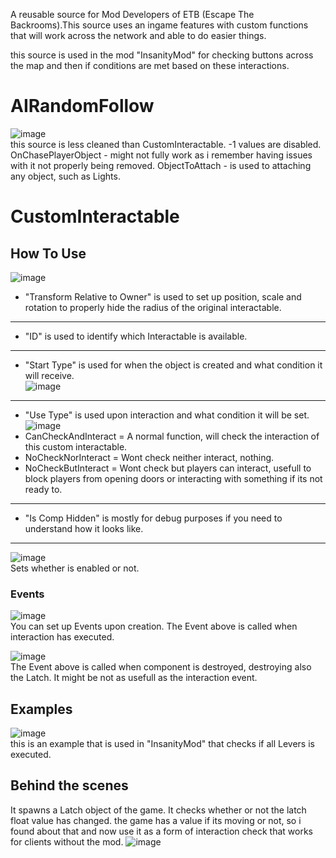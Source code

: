 A reusable source for Mod Developers of ETB (Escape The Backrooms).This source uses an ingame features with custom functions that will work across the network and able to do easier things.

this source is used in the mod "InsanityMod" for checking buttons across the map and then if conditions are met based on these interactions. 

# AIRandomFollow  
![image](https://github.com/user-attachments/assets/8ddccabb-fdde-4c5b-9399-285ca5505746)  
this source is less cleaned than CustomInteractable.
-1 values are disabled. 
OnChasePlayerObject - might not fully work as i remember having issues with it not properly being removed.
ObjectToAttach - is used to attaching any object, such as Lights.

# CustomInteractable

## How To Use
![image](https://github.com/user-attachments/assets/d1c4e7b6-9d32-41eb-b793-aa5f98668e73)

- "Transform Relative to Owner" is used to set up position, scale and rotation to properly hide the radius of the original interactable.
----
- "ID" is used to identify which Interactable is available.  
----
- "Start Type" is used for when the object is created and what condition it will receive.  
![image](https://github.com/user-attachments/assets/66eb054c-7860-44f1-9935-0679650787d1)
----
- "Use Type" is used upon interaction and what condition it will be set.  
![image](https://github.com/user-attachments/assets/117ad7a0-9295-4e68-91d7-3b603a6d9eb9)  
- CanCheckAndInteract = A normal function, will check the interaction of this custom interactable.
- NoCheckNorInteract = Wont check neither interact, nothing.
- NoCheckButInteract = Wont check but players can interact, usefull to block players from opening doors or interacting with something if its not ready to.
----
- "Is Comp Hidden" is mostly for debug purposes if you need to understand how it looks like.  
----
![image](https://github.com/user-attachments/assets/1346b8dc-1757-4812-adc2-b1207f7eab9c)  
Sets whether is enabled or not.

### Events 
![image](https://github.com/user-attachments/assets/a3a6d0d2-2404-41ed-bdeb-1b8ee11aa076)  
You can set up Events upon creation. The Event above is called when interaction has executed.  

![image](https://github.com/user-attachments/assets/6eabb202-eb46-4927-b0a9-0cddf639c4de)  
The Event above is called when component is destroyed, destroying also the Latch. It might be not as usefull as the interaction event.

## Examples
![image](https://github.com/user-attachments/assets/8de8c95d-9874-480c-bf62-134d3ef09c63)  
this is an example that is used in "InsanityMod" that checks if all Levers is executed.

## Behind the scenes
It spawns a Latch object of the game. It checks whether or not the latch float value has changed. the game has a value if its moving or not, so i found about that and now use it as a form of interaction check that works for clients without the mod. 
![image](https://github.com/user-attachments/assets/59babf68-95b2-411e-86a9-f2cf20b59679)
